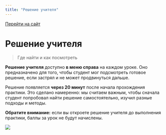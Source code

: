 ```yaml
---
title: "Решение учителя"
---
```


[Перейти на сайт](https://ru.hexlet.io)

# Решение учителя

> Где найти и как посмотреть

**Решение учителя** доступно **в меню справа** на каждом уроке. Оно предназначено для того, чтобы студент мог подсмотреть готовое решение, если застрял и не может продвинуться дальше.

Решение появляется **через 20 минут** после начала прохождения практики. Это сделано намеренно: мы считаем важным, чтобы сначала студент попробовал найти решение самостоятельно, изучил разные подходы и методы.

**Обратите внимание:** если вы откроете решение учителя до выполнения практики, баллы за урок не будут начислены.

![](/img/docs/img-057.png)
